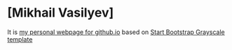 # [Mikhail Vasilyev]

It is [my personal webpage for github.io](http://urlandi.github.io) based on [Start Bootstrap Grayscale template](https://github.com/BlackrockDigital/startbootstrap-grayscale)